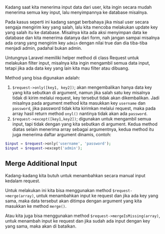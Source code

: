 Kadang saat kita menerima input data dari user, kita ingin secara mudah menerima semua key input, lalu menyimpannya ke database misalnya.

Pada kasus seperti ini kadang sangat berbahaya jika misal user secara sengaja mengirim key yang salah, lalu kita mencoba melakukan update key yang salah itu ke database. Misalnya kita ada aksi menyimpan data ke database dan kita menerima datanya dari form, nah jangan sampai misalnya ada orang yang mengirim key `admin` dengan nilai true dan dia tiba-tiba menjadi admin, padahal bukan admin.

Untungnya Laravel memiliki helper method di class Request untuk melakukan filter input, misalnya kita ingin mengambil semua data input, tetapi jika ada data key yang lain kita mau filter atau dibuang.

Method yang bisa digunakan adalah:
1. `$request->only([key1, key2])`; akan mengembalikan hanya data key yang kita sebutkan di argument, namun jika salah satu key misalnya tidak di kirim melalui request, key tersebut tidak akan dikembalikan. Jadi misalnya pada argument method kita masukkan key `username` dan `password`, jika password tidak kita kirimkan melalui request, maka pada array hasil return method `onyl()` nantinya tidak akan ada `password`.
2. `$request->except([key1,key2])`; digunakan untuk mengambil semua input, tapi tidak dengan yang kita sebutkan di argument.
Kedua method diatas selain menerima array sebagai argumentnya, kedua method itu juga menerima daftar argument dinamis, contoh:

```php
$input = $request->only('username', 'password');
$input = $request->except('admin');
```

## Merge Additional Input

Kadang-kadang kita butuh untuk menambahkan secara manual input kedalam request.

Untuk melakukan ini kita bisa menggunakan method `$request->merge(array)`, untuk menambahkan input ke request dan jika ada key yang sama, maka data tersebut akan ditimpa dengan argument yang kita masukkan ke method `merge()`.

Atau kita juga bisa menggunakan method `$request->mergeIsMissing(array)`, untuk menambah input ke request dan jika sudah ada input dengan key yang sama, maka akan di batalkan.